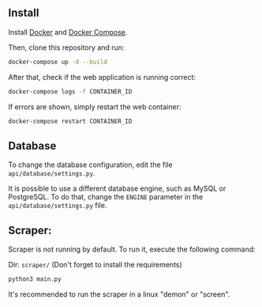 ## Install 

Install [Docker](https://docs.docker.com/install/) and [Docker Compose](https://docs.docker.com/compose/install/).

Then, clone this repository and run:

```bash
docker-compose up -d --build
```

After that, check if the web application is running correct:
    
```bash
docker-compose logs -f CONTAINER_ID
```

If errors are shown, simply restart the web container:

```bash
docker-compose restart CONTAINER_ID
```


## Database

To change the database configuration, edit the file `api/database/settings.py`.

It is possible to use a different database engine, such as MySQL or PostgreSQL. To do that, change the `ENGINE` parameter in the `api/database/settings.py` file.


## Scraper:

Scraper is not running by default. To run it, execute the following command:

Dir: `scraper/` (Don't forget to install the requirements)

```bash
python3 main.py
```

It's recommended to run the scraper in a linux "demon" or "screen". 









